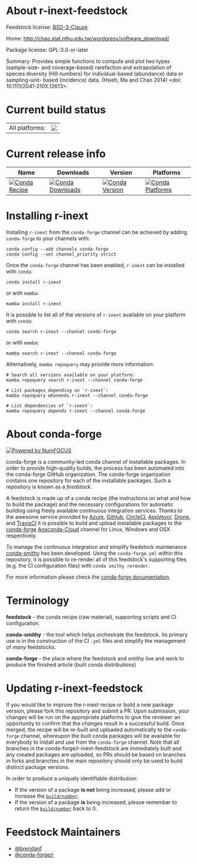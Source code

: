 About r-inext-feedstock
=======================

Feedstock license: [BSD-3-Clause](https://github.com/conda-forge/r-inext-feedstock/blob/main/LICENSE.txt)

Home: http://chao.stat.nthu.edu.tw/wordpress/software_download/

Package license: GPL-3.0-or-later

Summary: Provides simple functions to compute and plot two types (sample-size- and coverage-based) rarefaction and extrapolation of species diversity (Hill numbers) for individual-based (abundance) data or sampling-unit- based (incidence) data. (Hsieh, Ma and Chao 2014) <doi: 10.1111/2041-210X.12613>.

Current build status
====================


<table><tr><td>All platforms:</td>
    <td>
      <a href="https://dev.azure.com/conda-forge/feedstock-builds/_build/latest?definitionId=10033&branchName=main">
        <img src="https://dev.azure.com/conda-forge/feedstock-builds/_apis/build/status/r-inext-feedstock?branchName=main">
      </a>
    </td>
  </tr>
</table>

Current release info
====================

| Name | Downloads | Version | Platforms |
| --- | --- | --- | --- |
| [![Conda Recipe](https://img.shields.io/badge/recipe-r--inext-green.svg)](https://anaconda.org/conda-forge/r-inext) | [![Conda Downloads](https://img.shields.io/conda/dn/conda-forge/r-inext.svg)](https://anaconda.org/conda-forge/r-inext) | [![Conda Version](https://img.shields.io/conda/vn/conda-forge/r-inext.svg)](https://anaconda.org/conda-forge/r-inext) | [![Conda Platforms](https://img.shields.io/conda/pn/conda-forge/r-inext.svg)](https://anaconda.org/conda-forge/r-inext) |

Installing r-inext
==================

Installing `r-inext` from the `conda-forge` channel can be achieved by adding `conda-forge` to your channels with:

```
conda config --add channels conda-forge
conda config --set channel_priority strict
```

Once the `conda-forge` channel has been enabled, `r-inext` can be installed with `conda`:

```
conda install r-inext
```

or with `mamba`:

```
mamba install r-inext
```

It is possible to list all of the versions of `r-inext` available on your platform with `conda`:

```
conda search r-inext --channel conda-forge
```

or with `mamba`:

```
mamba search r-inext --channel conda-forge
```

Alternatively, `mamba repoquery` may provide more information:

```
# Search all versions available on your platform:
mamba repoquery search r-inext --channel conda-forge

# List packages depending on `r-inext`:
mamba repoquery whoneeds r-inext --channel conda-forge

# List dependencies of `r-inext`:
mamba repoquery depends r-inext --channel conda-forge
```


About conda-forge
=================

[![Powered by
NumFOCUS](https://img.shields.io/badge/powered%20by-NumFOCUS-orange.svg?style=flat&colorA=E1523D&colorB=007D8A)](https://numfocus.org)

conda-forge is a community-led conda channel of installable packages.
In order to provide high-quality builds, the process has been automated into the
conda-forge GitHub organization. The conda-forge organization contains one repository
for each of the installable packages. Such a repository is known as a *feedstock*.

A feedstock is made up of a conda recipe (the instructions on what and how to build
the package) and the necessary configurations for automatic building using freely
available continuous integration services. Thanks to the awesome service provided by
[Azure](https://azure.microsoft.com/en-us/services/devops/), [GitHub](https://github.com/),
[CircleCI](https://circleci.com/), [AppVeyor](https://www.appveyor.com/),
[Drone](https://cloud.drone.io/welcome), and [TravisCI](https://travis-ci.com/)
it is possible to build and upload installable packages to the
[conda-forge](https://anaconda.org/conda-forge) [Anaconda-Cloud](https://anaconda.org/)
channel for Linux, Windows and OSX respectively.

To manage the continuous integration and simplify feedstock maintenance
[conda-smithy](https://github.com/conda-forge/conda-smithy) has been developed.
Using the ``conda-forge.yml`` within this repository, it is possible to re-render all of
this feedstock's supporting files (e.g. the CI configuration files) with ``conda smithy rerender``.

For more information please check the [conda-forge documentation](https://conda-forge.org/docs/).

Terminology
===========

**feedstock** - the conda recipe (raw material), supporting scripts and CI configuration.

**conda-smithy** - the tool which helps orchestrate the feedstock.
                   Its primary use is in the construction of the CI ``.yml`` files
                   and simplify the management of *many* feedstocks.

**conda-forge** - the place where the feedstock and smithy live and work to
                  produce the finished article (built conda distributions)


Updating r-inext-feedstock
==========================

If you would like to improve the r-inext recipe or build a new
package version, please fork this repository and submit a PR. Upon submission,
your changes will be run on the appropriate platforms to give the reviewer an
opportunity to confirm that the changes result in a successful build. Once
merged, the recipe will be re-built and uploaded automatically to the
`conda-forge` channel, whereupon the built conda packages will be available for
everybody to install and use from the `conda-forge` channel.
Note that all branches in the conda-forge/r-inext-feedstock are
immediately built and any created packages are uploaded, so PRs should be based
on branches in forks and branches in the main repository should only be used to
build distinct package versions.

In order to produce a uniquely identifiable distribution:
 * If the version of a package **is not** being increased, please add or increase
   the [``build/number``](https://docs.conda.io/projects/conda-build/en/latest/resources/define-metadata.html#build-number-and-string).
 * If the version of a package **is** being increased, please remember to return
   the [``build/number``](https://docs.conda.io/projects/conda-build/en/latest/resources/define-metadata.html#build-number-and-string)
   back to 0.

Feedstock Maintainers
=====================

* [@brendanf](https://github.com/brendanf/)
* [@conda-forge/r](https://github.com/conda-forge/r/)

